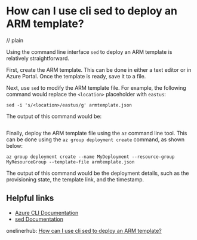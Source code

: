 # How can I use cli sed to deploy an ARM template?
// plain

Using the command line interface `sed` to deploy an ARM template is relatively straightforward.

First, create the ARM template. This can be done in either a text editor or in Azure Portal. Once the template is ready, save it to a file.

Next, use `sed` to modify the ARM template file. For example, the following command would replace the `<location>` placeholder with `eastus`:
```
sed -i 's/<location>/eastus/g' armtemplate.json
```

The output of this command would be:
```
```

Finally, deploy the ARM template file using the `az` command line tool. This can be done using the `az group deployment create` command, as shown below:
```
az group deployment create --name MyDeployment --resource-group MyResourceGroup --template-file armtemplate.json
```

The output of this command would be the deployment details, such as the provisioning state, the template link, and the timestamp.

## Helpful links
- [Azure CLI Documentation](https://docs.microsoft.com/en-us/cli/azure/?view=azure-cli-latest)
- [sed Documentation](https://www.gnu.org/software/sed/manual/sed.html)

onelinerhub: [How can I use cli sed to deploy an ARM template?](https://onelinerhub.com/cli-sed/how-can-i-use-cli-sed-to-deploy-an-arm-template)